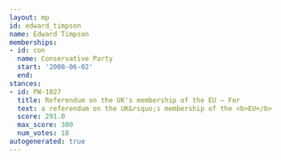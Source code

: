 ```yaml
---
layout: mp
id: edward_timpson
name: Edward Timpson
memberships:
- id: con
  name: Conservative Party
  start: '2008-06-02'
  end: 
stances:
- id: PW-1027
  title: Referendum on the UK's membership of the EU — For
  text: a referendum on the UK&rsquo;s membership of the <b>EU</b>
  score: 291.0
  max_score: 300
  num_votes: 18
autogenerated: true
---
```

